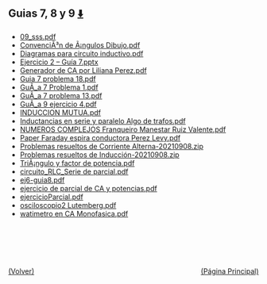 
<html>
<body>
<h2>Guias 7, 8 y 9 <a href="https://downgit.github.io/#/home?url=https://github.com/Apuntes-FIUBA/Apuntes-Electronica/tree/main/82 - Física/8202 - Fisica II/Guias de Problemas/Material y Soluciones/Guias 7, 8 y 9" style="font-size:20px">  ⬇️ </a></h2>
<ul>
    <li><a href="09_sss.pdf">09_sss.pdf</a></li>
    <li><a href="ConvenciÃ³n de Ã¡ngulos Dibujo.pdf">ConvenciÃ³n de Ã¡ngulos Dibujo.pdf</a></li>
    <li><a href="Diagramas para circuito inductivo.pdf">Diagramas para circuito inductivo.pdf</a></li>
    <li><a href="Ejercicio 2 – Guía 7.pptx">Ejercicio 2 – Guía 7.pptx</a></li>
    <li><a href="Generador de CA por Liliana Perez.pdf">Generador de CA por Liliana Perez.pdf</a></li>
    <li><a href="Guia 7 problema 18.pdf">Guia 7 problema 18.pdf</a></li>
    <li><a href="GuÃ_a 7 Problema 1.pdf">GuÃ_a 7 Problema 1.pdf</a></li>
    <li><a href="GuÃ_a 7 problema 13.pdf">GuÃ_a 7 problema 13.pdf</a></li>
    <li><a href="GuÃ_a 9 ejercicio 4.pdf">GuÃ_a 9 ejercicio 4.pdf</a></li>
    <li><a href="INDUCCION MUTUA.pdf">INDUCCION MUTUA.pdf</a></li>
    <li><a href="Inductancias en serie y paralelo Algo de trafos.pdf">Inductancias en serie y paralelo Algo de trafos.pdf</a></li>
    <li><a href="NUMEROS COMPLEJOS Franqueiro Manestar Ruiz Valente.pdf">NUMEROS COMPLEJOS Franqueiro Manestar Ruiz Valente.pdf</a></li>
    <li><a href="Paper Faraday espira conductora Perez Levy.pdf">Paper Faraday espira conductora Perez Levy.pdf</a></li>
    <li><a href="Problemas resueltos de Corriente Alterna-20210908.zip">Problemas resueltos de Corriente Alterna-20210908.zip</a></li>
    <li><a href="Problemas resueltos de Inducción-20210908.zip">Problemas resueltos de Inducción-20210908.zip</a></li>
    <li><a href="TriÃ¡ngulo y factor de potencia.pdf">TriÃ¡ngulo y factor de potencia.pdf</a></li>
    <li><a href="circuito_RLC_Serie de parcial.pdf">circuito_RLC_Serie de parcial.pdf</a></li>
    <li><a href="ej6-guia8.pdf">ej6-guia8.pdf</a></li>
    <li><a href="ejercicio de parcial de CA y potencias.pdf">ejercicio de parcial de CA y potencias.pdf</a></li>
    <li><a href="ejercicioParcial.pdf">ejercicioParcial.pdf</a></li>
    <li><a href="osciloscopio2 Lutemberg.pdf">osciloscopio2 Lutemberg.pdf</a></li>
    <li><a href="watimetro en CA Monofasica.pdf">watimetro en CA Monofasica.pdf</a></li>
</ul>
</body>
</html>








<br><br><br><br><br><a href="../" style="float: left">(Volver)</a> <a href="https://apuntes-fiuba.github.io/Apuntes-Electronica" style="float: right">(Página Principal)</a>
